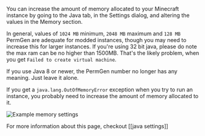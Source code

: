 You can increase the amount of memory allocated to your Minecraft instance by going to the Java tab, in the Settings dialog, and altering the values in the Memory section.

In general, values of `1024 MB` minimum, `2048 MB` maximum and `128 MB` PermGen are adequate for modded instances, though you may need to increase this for larger instances. If you're using 32 bit java, please do note the max ram can be no higher than 1500MB. That's the likely problem, when you get `Failed to create virtual machine`.

If you use Java 8 or newer, the PermGen number no longer has any meaning. Just leave it alone.

If you get a `java.lang.OutOfMemoryError` exception when you try to run an instance, you probably need to increase the amount of memory allocated to it.

![Example memory settings](https://i.imgur.com/1PLWTtw.png)

For more information about this page, checkout [[java settings]]